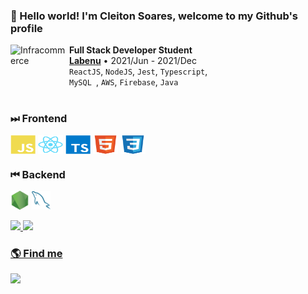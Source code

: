 ### 👋 Hello world! I'm Cleiton Soares, welcome to my Github's profile

[<img align="left" height="94px" width="94px" alt="Infracommerce" src="https://user-images.githubusercontent.com/73656973/135145144-b8572a6c-b44e-4337-9b83-bde7f21b9327.png"/>](https://www.labenu.com.br/)

**Full Stack Developer Student** \
[**Labenu**](https://www.labenu.com.br/) • 2021/Jun - 2021/Dec \
`ReactJS`, `NodeJS`, `Jest`, `Typescript`, \
`MySQL `, `AWS`,  `Firebase`, `Java`\
<br/>

### ⏭ Frontend

<div style="display: inline_block">
  <img align="center" alt="javascript" height="30" width="40" src="https://raw.githubusercontent.com/devicons/devicon/master/icons/javascript/javascript-plain.svg">
  <img align="center" alt="React" height="30" width="40" src="https://raw.githubusercontent.com/devicons/devicon/master/icons/react/react-original.svg">
  <img align="center" alt="typescript" height="30" width="40" src="https://raw.githubusercontent.com/devicons/devicon/master/icons/typescript/typescript-plain.svg">
  <img align="center" alt="HTML" height="30" width="40" src="https://raw.githubusercontent.com/devicons/devicon/master/icons/html5/html5-original.svg">
  <img align="center" alt="CSS" height="30" width="40" src="https://raw.githubusercontent.com/devicons/devicon/master/icons/css3/css3-original.svg">
</div>

### ⏮ Backend

<div style="display: inline_block">
  <img align="center" alt="nojejs" height="30" width="auto" src="https://raw.githubusercontent.com/github/explore/80688e429a7d4ef2fca1e82350fe8e3517d3494d/topics/nodejs/nodejs.png">
   <img align="center" alt="nojejs" height="30" width="auto" src="https://raw.githubusercontent.com/devicons/devicon/master/icons/mysql/mysql-original.svg">
</div>
<br/>

<div>
  <a href="https://github.com/cleitonsoares-s">
  <img height="150em" src="https://github-readme-stats.vercel.app/api?username=cleitonsoares-s&show_icons=true&theme=tokyonight&include_all_commits=true&count_private=true"/>
  <img height="150em" src="https://github-readme-stats.vercel.app/api/top-langs/?username=cleitonsoares-s&layout=compact&langs_count=7&theme=tokyonight"/>
</div>

### 🌎 Find me
  
<div> 
  <a href="https://www.linkedin.com/in/cleiton-soares-developer/" target="_blank"><img src="https://img.shields.io/badge/-LinkedIn-%230077B5?style=for-the- badge&logo=linkedin&logoColor=white" target="_blank"></a>  
</div>
